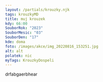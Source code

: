 ```yaml
---
layout: /partials/krouzky.njk
tags: krouzkyMD
title: muj krouzek
kdy: 66:00
SouborRok: "2023"
SouborMesic: "03"
SouborDen: "17"
kde: doma
foto: /images/akce/img_20220816_153251.jpg
alt: alt
polatek: nic
myTags: KrouzkyDospeli
---
```

d﻿rfabgaerbhear